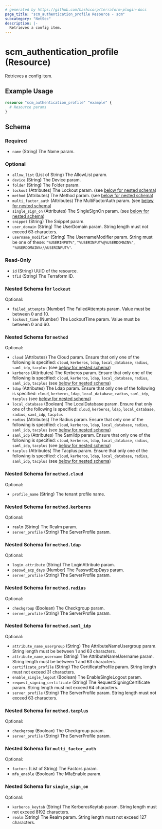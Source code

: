 ```yaml
---
# generated by https://github.com/hashicorp/terraform-plugin-docs
page_title: "scm_authentication_profile Resource - scm"
subcategory: "NetSec"
description: |-
  Retrieves a config item.
---
```


# scm_authentication_profile (Resource)

Retrieves a config item.

## Example Usage

```terraform
resource "scm_authentication_profile" "example" {
  # Resource params
}
```

<!-- schema generated by tfplugindocs -->
## Schema

### Required

- `name` (String) The Name param.

### Optional

- `allow_list` (List of String) The AllowList param.
- `device` (String) The Device param.
- `folder` (String) The Folder param.
- `lockout` (Attributes) The Lockout param. (see [below for nested schema](#nestedatt--lockout))
- `method` (Attributes) The Method param. (see [below for nested schema](#nestedatt--method))
- `multi_factor_auth` (Attributes) The MultiFactorAuth param. (see [below for nested schema](#nestedatt--multi_factor_auth))
- `single_sign_on` (Attributes) The SingleSignOn param. (see [below for nested schema](#nestedatt--single_sign_on))
- `snippet` (String) The Snippet param.
- `user_domain` (String) The UserDomain param. String length must not exceed 63 characters.
- `username_modifier` (String) The UsernameModifier param. String must be one of these: `"%USERINPUT%"`, `"%USERINPUT%@%USERDOMAIN%"`, `"%USERDOMAIN%\\%USERINPUT%"`.

### Read-Only

- `id` (String) UUID of the resource.
- `tfid` (String) The Terraform ID.

<a id="nestedatt--lockout"></a>
### Nested Schema for `lockout`

Optional:

- `failed_attempts` (Number) The FailedAttempts param. Value must be between 0 and 10.
- `lockout_time` (Number) The LockoutTime param. Value must be between 0 and 60.


<a id="nestedatt--method"></a>
### Nested Schema for `method`

Optional:

- `cloud` (Attributes) The Cloud param. Ensure that only one of the following is specified: `cloud`, `kerberos`, `ldap`, `local_database`, `radius`, `saml_idp`, `tacplus` (see [below for nested schema](#nestedatt--method--cloud))
- `kerberos` (Attributes) The Kerberos param. Ensure that only one of the following is specified: `cloud`, `kerberos`, `ldap`, `local_database`, `radius`, `saml_idp`, `tacplus` (see [below for nested schema](#nestedatt--method--kerberos))
- `ldap` (Attributes) The Ldap param. Ensure that only one of the following is specified: `cloud`, `kerberos`, `ldap`, `local_database`, `radius`, `saml_idp`, `tacplus` (see [below for nested schema](#nestedatt--method--ldap))
- `local_database` (Boolean) The LocalDatabase param. Ensure that only one of the following is specified: `cloud`, `kerberos`, `ldap`, `local_database`, `radius`, `saml_idp`, `tacplus`
- `radius` (Attributes) The Radius param. Ensure that only one of the following is specified: `cloud`, `kerberos`, `ldap`, `local_database`, `radius`, `saml_idp`, `tacplus` (see [below for nested schema](#nestedatt--method--radius))
- `saml_idp` (Attributes) The SamlIdp param. Ensure that only one of the following is specified: `cloud`, `kerberos`, `ldap`, `local_database`, `radius`, `saml_idp`, `tacplus` (see [below for nested schema](#nestedatt--method--saml_idp))
- `tacplus` (Attributes) The Tacplus param. Ensure that only one of the following is specified: `cloud`, `kerberos`, `ldap`, `local_database`, `radius`, `saml_idp`, `tacplus` (see [below for nested schema](#nestedatt--method--tacplus))

<a id="nestedatt--method--cloud"></a>
### Nested Schema for `method.cloud`

Optional:

- `profile_name` (String) The tenant profile name.


<a id="nestedatt--method--kerberos"></a>
### Nested Schema for `method.kerberos`

Optional:

- `realm` (String) The Realm param.
- `server_profile` (String) The ServerProfile param.


<a id="nestedatt--method--ldap"></a>
### Nested Schema for `method.ldap`

Optional:

- `login_attribute` (String) The LoginAttribute param.
- `passwd_exp_days` (Number) The PasswdExpDays param.
- `server_profile` (String) The ServerProfile param.


<a id="nestedatt--method--radius"></a>
### Nested Schema for `method.radius`

Optional:

- `checkgroup` (Boolean) The Checkgroup param.
- `server_profile` (String) The ServerProfile param.


<a id="nestedatt--method--saml_idp"></a>
### Nested Schema for `method.saml_idp`

Optional:

- `attribute_name_usergroup` (String) The AttributeNameUsergroup param. String length must be between 1 and 63 characters.
- `attribute_name_username` (String) The AttributeNameUsername param. String length must be between 1 and 63 characters.
- `certificate_profile` (String) The CertificateProfile param. String length must not exceed 31 characters.
- `enable_single_logout` (Boolean) The EnableSingleLogout param.
- `request_signing_certificate` (String) The RequestSigningCertificate param. String length must not exceed 64 characters.
- `server_profile` (String) The ServerProfile param. String length must not exceed 63 characters.


<a id="nestedatt--method--tacplus"></a>
### Nested Schema for `method.tacplus`

Optional:

- `checkgroup` (Boolean) The Checkgroup param.
- `server_profile` (String) The ServerProfile param.



<a id="nestedatt--multi_factor_auth"></a>
### Nested Schema for `multi_factor_auth`

Optional:

- `factors` (List of String) The Factors param.
- `mfa_enable` (Boolean) The MfaEnable param.


<a id="nestedatt--single_sign_on"></a>
### Nested Schema for `single_sign_on`

Optional:

- `kerberos_keytab` (String) The KerberosKeytab param. String length must not exceed 8192 characters.
- `realm` (String) The Realm param. String length must not exceed 127 characters.
